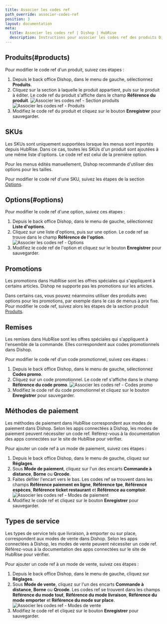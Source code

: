 ```yaml
---
title: Associer les codes ref
path_override: associer-codes-ref
position: 3
layout: documentation
meta:
  title: Associer les codes ref | Dishop | HubRise
  description: Instructions pour associer les codes ref des produits Dishop avec d'autres applications connectées à HubRise pour la synchronisation des données.
---
```


## Produits(#products)

Pour modifier le code ref d'un produit, suivez ces étapes :

1. Depuis le back office Dishop, dans le menu de gauche, sélectionnez **Produits**.
1. Cliquez sur la section à laquelle le produit appartient, puis sur le produit à éditer. Le code ref du produit s'affiche dans le champ **Référence du produit**.
   ![Associer les codes ref - Section produits](./images/003-dishop-product-section.png)
   ![Associer les codes ref - Produits](./images/004-dishop-product.png)
1. Modifiez le code ref du produit et cliquez sur le bouton **Enregistrer** pour sauvegarder.

## SKUs

Les SKUs sont uniquement supportées lorsque les menus sont importés depuis HubRise. Dans ce cas, toutes les SKUs d'un produit sont ajoutées à une même liste d'options. Le code ref est celui de la première option.

Pour les menus édités manuellement, Dishop recommande d'utiliser des options pour les tailles.

Pour modifier le code ref d'une SKU, suivez les étapes de la section [Options](#options).

## Options(#options)

Pour modifier le code ref d'une option, suivez ces étapes :

1. Depuis le back office Dishop, dans le menu de gauche, sélectionnez **Liste d'options**.
1. Cliquez sur une liste d'options, puis sur une option. Le code ref se trouve dans le champ **Référence de l'option**.
   ![Associer les codes ref - Options](./images/005-dishop-option.png)
1. Modifiez le code ref de l'option et cliquez sur le bouton **Enregistrer** pour sauvegarder.

## Promotions

Les promotions dans HubRise sont les offres spéciales qui s'appliquent à certains articles. Dishop ne supporte pas les promotions sur les articles.

Dans certains cas, vous pouvez néanmoins utiliser des produits avec options pour les promotions, par exemple dans le cas de menus à prix fixe. Pour modifier le code ref, suivez alors les étapes de la section produit [Produits](#products).

## Remises

Les remises dans HubRise sont les offres spéciales qui s'appliquent à l'ensemble de la commande. Elles correspondent aux codes promotionnels dans Dishop.

Pour modifier le code ref d'un code promotionnel, suivez ces étapes :

1. Depuis le back office Dishop, dans le menu de gauche, sélectionnez **Codes promo**.
1. Cliquez sur un code promotionnel. Le code ref s'affiche dans le champ **Référence du code promo**.
   ![Associer les codes ref - Codes promo](./images/006-dishop-promo-code.png)
1. Modifiez le code ref du code promotionnel et cliquez sur le bouton **Enregistrer** pour sauvegarder.

## Méthodes de paiement

Les méthodes de paiement dans HubRise correspondent aux modes de paiement dans Dishop. Selon les apps connectées à Dishop, les modes de paiement peuvent nécessiter un code ref. Référez-vous à la documentation des apps connectées sur le site de HubRise pour vérifier.

Pour ajouter un code ref à un mode de paiement, suivez ces étapes :

1. Depuis le back office Dishop, dans le menu de gauche, cliquez sur **Réglages**.
1. Sous **Mode de paiement**, cliquez sur l'un des encarts **Commande à distance**, **Borne** ou **Qrcode**.
1. Faites défiler l'encart vers le bas. Les codes ref se trouvent dans les champs **Référence paiement en ligne**, **Référence tpe**, **Référence espèces**, **Référence ticket restaurant** et **Référence au comptoir**.
   ![Associer les codes ref - Modes de paiement](./images/008-dishop-payment-method.png)
1. Modifiez le code ref et cliquez sur le bouton **Enregistrer** pour sauvegarder.

## Types de service

Les types de service tels que livraison, à emporter ou sur place, correspondent aux modes de vente dans Dishop. Selon les apps connectées à Dishop, les modes de vente peuvent nécessiter un code ref. Référez-vous à la documentation des apps connectées sur le site de HubRise pour vérifier.

Pour ajouter un code ref à un mode de vente, suivez ces étapes :

1. Depuis le back office Dishop, dans le menu de gauche, cliquez sur **Réglages**.
1. Sous **Mode de vente**, cliquez sur l'un des encarts **Commande à distance**, **Borne** ou **Qrcode**. Les codes ref se trouvent dans les champs **Référence du mode tout**, **Référence du mode livraison**, **Référence du mode emporter** et **Référence du mode sur place**.
   ![Associer les codes ref - Modes de vente](./images/009-dishop-sales-mode.png)
1. Modifiez le code ref et cliquez sur le bouton **Enregistrer** pour sauvegarder.

